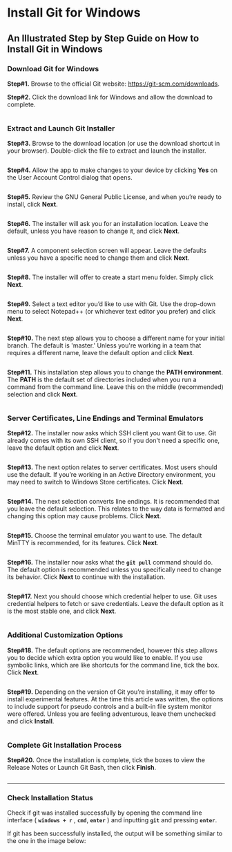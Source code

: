 # Install Git for Windows

## An Illustrated Step by Step Guide on How to Install Git in Windows

### Download Git for Windows

**Step#1.** Browse to the official Git website: https://git-scm.com/downloads.

**Step#2.** Click the download link for Windows and allow the download to complete.

<figure><img src="../../.gitbook/assets/adownload-git-for-windows.png" alt=""><figcaption></figcaption></figure>

### Extract and Launch Git Installer

**Step#3.** Browse to the download location (or use the download shortcut in your browser). Double-click the file to extract and launch the installer.

<figure><img src="../../.gitbook/assets/bextractAndLaunchInstaller.png" alt=""><figcaption></figcaption></figure>

**Step#4.** Allow the app to make changes to your device by clicking **Yes** on the User Account Control dialog that opens.

<figure><img src="../../.gitbook/assets/cstart-git-installation-process-windows.png" alt=""><figcaption></figcaption></figure>

**Step#5.** Review the GNU General Public License, and when you’re ready to install, click **Next**.

<figure><img src="../../.gitbook/assets/dread-and-accept-git-license-agreement.png" alt=""><figcaption></figcaption></figure>

**Step#6.** The installer will ask you for an installation location. Leave the default, unless you have reason to change it, and click **Next**.

<figure><img src="../../.gitbook/assets/eselect-git-installation-location.png" alt=""><figcaption></figcaption></figure>

**Step#7.** A component selection screen will appear. Leave the defaults unless you have a specific need to change them and click **Next**.

<figure><img src="../../.gitbook/assets/fgit-installation-component-selection-screen.png" alt=""><figcaption></figcaption></figure>

**Step#8.** The installer will offer to create a start menu folder. Simply click **Next**.

<figure><img src="../../.gitbook/assets/gselect-git-start-folder-shortcuts.png" alt=""><figcaption></figcaption></figure>

**Step#9.** Select a text editor you’d like to use with Git. Use the drop-down menu to select Notepad++ (or whichever text editor you prefer) and click **Next**.

<figure><img src="../../.gitbook/assets/hselect-text-editor-notepad-windows.png" alt=""><figcaption></figcaption></figure>

**Step#10.** The next step allows you to choose a different name for your initial branch. The default is 'master.' Unless you're working in a team that requires a different name, leave the default option and click **Next**.

<figure><img src="../../.gitbook/assets/ichoose-the-initial-branch-name-in-git.jpg" alt=""><figcaption></figcaption></figure>

**Step#11.** This installation step allows you to change the **PATH environment**. The **PATH** is the default set of directories included when you run a command from the command line. Leave this on the middle (recommended) selection and click **Next**.

<figure><img src="../../.gitbook/assets/jadjust-git-path-enviorment.png" alt=""><figcaption></figcaption></figure>

### Server Certificates, Line Endings and Terminal Emulators

**Step#12.** The installer now asks which SSH client you want Git to use. Git already comes with its own SSH client, so if you don't need a specific one, leave the default option and click **Next**.

<figure><img src="../../.gitbook/assets/kchoose-a-git-ssh-client.jpg" alt=""><figcaption></figcaption></figure>

**Step#13.** The next option relates to server certificates. Most users should use the default. If you’re working in an Active Directory environment, you may need to switch to Windows Store certificates. Click **Next**.

<figure><img src="../../.gitbook/assets/luse-openssl-library-server-verification-git-windows.png" alt=""><figcaption></figcaption></figure>

**Step#14.** The next selection converts line endings. It is recommended that you leave the default selection. This relates to the way data is formatted and changing this option may cause problems. Click **Next**.

<figure><img src="../../.gitbook/assets/mconfigure-line-ending-conversions-git-on-windows.png" alt=""><figcaption></figcaption></figure>

**Step#15.** Choose the terminal emulator you want to use. The default MinTTY is recommended, for its features. Click **Next**.

<figure><img src="../../.gitbook/assets/nconfigure-terminal-emulator-git-bash.png" alt=""><figcaption></figcaption></figure>

**Step#16.** The installer now asks what the **`git pull`** command should do. The default option is recommended unless you specifically need to change its behavior. Click **Next** to continue with the installation.

<figure><img src="../../.gitbook/assets/ochoose-pull-behavior-in-git.jpg" alt=""><figcaption></figcaption></figure>

**Step#17.** Next you should choose which credential helper to use. Git uses credential helpers to fetch or save credentials. Leave the default option as it is the most stable one, and click **Next**.

<figure><img src="../../.gitbook/assets/pchoose-a-credential-manager-for-git.jpg" alt=""><figcaption></figcaption></figure>

### Additional Customization Options

**Step#18.** The default options are recommended, however this step allows you to decide which extra option you would like to enable. If you use symbolic links, which are like shortcuts for the command line, tick the box. Click **Next**.

<figure><img src="../../.gitbook/assets/qconfigure-extra-options-in-git.jpg" alt=""><figcaption></figcaption></figure>

**Step#19.** Depending on the version of Git you’re installing, it may offer to install experimental features. At the time this article was written, the options to include support for pseudo controls and a built-in file system monitor were offered. Unless you are feeling adventurous, leave them unchecked and click **Install**.

<figure><img src="../../.gitbook/assets/vconfigure-git-experimental-options.jpg" alt=""><figcaption></figcaption></figure>

### Complete Git Installation Process

**Step#20.** Once the installation is complete, tick the boxes to view the Release Notes or Launch Git Bash, then click **Finish**.

<figure><img src="../../.gitbook/assets/zcomplete-git-install-windows.png" alt=""><figcaption></figcaption></figure>

***

### Check Installation Status

Check if git was installed successfully by opening the command line interface ( **`windows + r`** , **`cmd`**, **`enter`** ) and inputting **`git`** and pressing **`enter`**.

If git has been successfully installed, the output will be something similar to the one in the image below:&#x20;

<figure><img src="../../.gitbook/assets/succesfulGitInstall.png" alt=""><figcaption></figcaption></figure>
